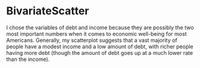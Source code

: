 # BivariateScatter

I chose the variables of debt and income because they are possibly the two most important numbers when it comes to economic well-being for most Americans. Generally, my scatterplot suggests that a vast majority of people have a modest income and a low amount of debt, with richer people having more debt (though the amount of debt goes up at a much lower rate than the income). 
